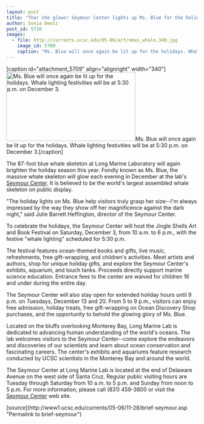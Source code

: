 ```yaml
---
layout: post
title: "Thar she glows! Seymour Center lights up Ms. Blue for the holidays"
author: Sonia Deetz
post_id: 5710
images:
  - file: http://currents.ucsc.edu/05-06/art/xmas_whale.340.jpg
    image_id: 5709
    caption: "Ms. Blue will once again be lit up for the holidays. Whale lighting festivities will be at 5:30 p.m. on December 3."
---
```


[caption id="attachment_5709" align="alignright" width="340"]<a href="http://localhost/mysite/wp-content/uploads/2005/11/xmas_whale.340.jpg"><img class="size-full wp-image-5709" src="http://localhost/mysite/wp-content/uploads/2005/11/xmas_whale.340.jpg" alt="Ms. Blue will once again be lit up for the holidays. Whale lighting festivities will be at 5:30 p.m. on December 3." width="340" height="181" /></a>Ms. Blue will once again be lit up for the holidays. Whale lighting festivities will be at 5:30 p.m. on December 3.[/caption]
<a name="content" id="content"></a><br>
<p>
  The 87-foot blue whale skeleton at Long Marine Laboratory will again brighten the holiday season this year. Fondly known as Ms. Blue, the massive whale skeleton will glow each evening in December at the lab's <a href="http://seymourcenter.ucsc.edu">Seymour Center</a>. It is believed to be the world's largest assembled whale skeleton on public display.
</p>
<p>
  "The holiday lights on Ms. Blue help visitors truly grasp her size--I'm always impressed by the way they show off her magnificence against the dark night," said Julie Barrett Heffington, director of the Seymour Center.
</p>
<p>
  To celebrate the holidays, the Seymour Center will host the Jingle Shells Art and Book Festival on Saturday, December 3, from 10 a.m. to 6 p.m., with the festive "whale lighting" scheduled for 5:30 p.m.
</p>
<p>
  The festival features ocean-themed books and gifts, live music, refreshments, free gift-wrapping, and children's activities. Meet artists and authors, shop for unique holiday gifts, and explore the Seymour Center's exhibits, aquarium, and touch tanks. Proceeds directly support marine science education. Entrance fees to the center are waived for children 16 and under during the entire day.
</p>
<p>
  The Seymour Center will also stay open for extended holiday hours until 9 p.m. on Tuesdays, December 13 and 20. From 5 to 9 p.m., visitors can enjoy free admission, holiday treats, free gift-wrapping on Ocean Discovery Shop purchases, and the opportunity to behold the glowing glory of Ms. Blue.
</p>
<p>
  Located on the bluffs overlooking Monterey Bay, Long Marine Lab is dedicated to advancing human understanding of the world's oceans. The lab welcomes visitors to the Seymour Center--come explore the endeavors and discoveries of our scientists and learn about ocean conservation and fascinating careers. The center's exhibits and aquariums feature research conducted by UCSC scientists in the Monterey Bay and around the world.
</p>
<p>
  The Seymour Center at Long Marine Lab is located at the end of Delaware Avenue on the west side of Santa Cruz. Regular public visiting hours are Tuesday through Saturday from 10 a.m. to 5 p.m. and Sunday from noon to 5 p.m. For more information, please call (831) 459-3800 or visit the <a href="http://seymourcenter.ucsc.edu">Seymour Center</a> web site.
</p>
<form>
  <input name="t1" size="-1" type="hidden">
</form>




</p>
[source](http://www1.ucsc.edu/currents/05-06/11-28/brief-seymour.asp "Permalink to brief-seymour")

